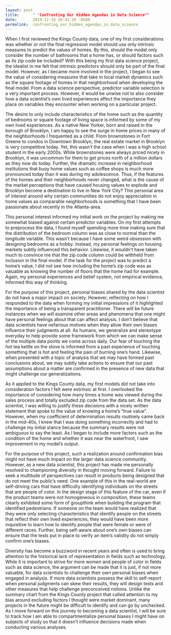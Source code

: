 ```yaml
---
layout: post
title:      " "Confronting Our Hidden Agendas in Data Science""
date:       2019-11-18 20:41:36 -0500
permalink:  confronting_our_hidden_agendas_in_data_science
---
```



When I first reviewed the Kings County data, one of my first considerations was whether or not the final regression model should use only intrinsic measures to predict the values of homes. By this, should the model only consider the number of bathrooms that a home has, or should factors such as its zip code be included? With this being my first data science project, the idealist in me felt that intrinsic predictors should only be part of the final model. However, as I became more involved in the project, I began to see the value of considering measures that take in local market dynamics such as the square footage of homes in that neighborhood when developing the final model. From a data science perspective, predictor variable selection is a very important process. However, it would be unwise not to also consider how a data scientist’s own lived experiences affect the importance they place on variables they encounter when working on a particular project.

The desire to only include characteristics of the home such as the quantity of bedrooms or square footage of living space is informed by some of my own lived experiences. As a native New Yorker, born and raised in the borough of Brooklyn, I am happy to see the surge in home prices in many of the neighborhoods I frequented as a child. From brownstones in Fort Greene to condos in Downtown Brooklyn, the real estate market in Brooklyn is very competitive today. Yet, this wasn’t the case when I was a high school student in the early 2000s. While brownstones were always priced nicely in Brooklyn, it was uncommon for them to get prices north of a million dollars as they now do today. Further, the dramatic increase in neighborhood institutions that buoy home values such as coffee shops is much more pronounced today than it was during my adolescence. Thus, if the features of the homes and their neighborhoods never changed, what is the cause of the market perceptions that have caused housing values to explode and Brooklyn become a destination to live in New York City? This personal area of interest around why certain communities do not enjoy appreciation in home values as comparable neighborhoods is something that I have been passionate about recently in the Atlanta-area.

This personal interest informed my initial work on the project by making me somewhat biased against certain predictor variables. On my first attempts to preprocess the data, I found myself spending more time making sure that the distribution of the bedroom column was as close to normal than the longitude variable. This wasn’t because I have some weird obsession with designing bedrooms as a hobby. Instead, my personal feelings on housing markets subtly influenced this behavior. Likewise, it wouldn’t have taken much to convince me that the zip code column could be withheld from inclusion in the final model. If the task for the project was to predict a home’s value, I did not see how including the home’s zip code was as valuable as knowing the number of floors that the home had for example. Again, my personal experiences and belief system, not empirical evidence, informed this way of thinking.

For the purpose of this project, personal biases shared by the data scientist do not have a major impact on society. However, reflecting on how I responded to the data when forming my initial impressions of it highlighted the importance of being a transparent practitioner. There will be future instances when we will examine other areas and phenomena that one might have personal feelings about that can affect analysis.  I don’t believe that data scientists have nefarious motives when they allow their own biases influence their judgments at all. As humans, we generalize and stereotype everyday to help provide some framework from which we can make sense of the multiple data points we come across daily. Our fear of touching the hot tea kettle on the stove is informed from a past experience of touching something that is hot and feeling the pain of burning one’s hand. Likewise, when presented with a topic of analysis that we may have formed past conclusions about, we may subtly take actions to ensure that our past assumptions about a matter are confirmed in the presence of new data that might challenge our generalizations.

As it applied to the Kings County data, my first models did not take into consideration factors I felt were extrinsic at first. I overlooked the importance of considering how many times a home was viewed during the sales process and totally excluded zip code from the data set. As the data scientist, I was willing to justify these decisions with a nicely written statement that spoke to the value of knowing a home’s “true value”. However, when my coefficient of determination results routinely came back in the mid-40s, I knew that I was doing something incorrectly and had to challenge my initial stance because the summary results were not ambiguous to say the least. As I began to include more factors such as the condition of the home and whether it was near the waterfront, I saw improvement in my model’s output.

For the purpose of this project, such a realization around confirmation bias might not have much impact on the larger data science community. However, as a new data scientist, this project has made me personally resolved to championing diversity in thought moving forward. Failure to seek a multitude of perspectives can result in products being designed that do not meet the public’s need. One example of this in the real-world are self-driving cars that have difficulty identifying individuals on the streets that are people of color. In the design stage of this feature of the car, even if the product teams were not homogeneous in composition, these teams clearly exhibited some form of groupthink when building the program that identified pedestrians. If someone on the team would have realized that they were only selecting characteristics that identify people on the streets that reflect their own lived experiences, they would have been more inquisitive to learn how to identify people that were female or were of different races. Further, being self-aware about one’s own biases can ensure that the tests put in place to verify an item’s validity do not simply confirm one’s biases.

Diversity has become a buzzword in recent years and often is used to bring attention to the historical lack of representation in fields such as technology. While it is important to strive for more women and people of color in fields such as data science, the argument can be made that it is just, if not more valuable, for data scientists to challenge their own personal biases when engaged in analysis. If more data scientists possess the skill to self-report when personal judgments can skew their results, they will design tests and other measures that help challenge preconceived notions. Unlike the summary chart from the Kings County project that called attention to my bias around excluding factors I thought were market dominant, many projects in the future might be difficult to identify and can go by unchecked. As I move forward on this journey to becoming a data scientist, I will be sure to track how I am able to compartmentalize personal biases I might have on subjects of study so that it doesn’t influence decisions made when conducting various analyses.
